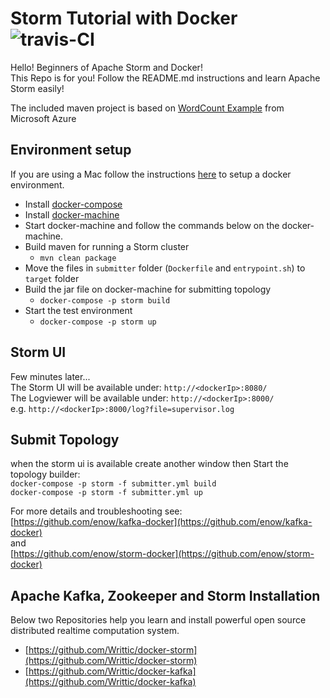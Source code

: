 Storm Tutorial with Docker  ![travis-CI](https://travis-ci.org/Writtic/stormTutorial.svg?branch=master)
==========================

Hello! Beginners of Apache Storm and Docker! <br/>
This Repo is for you! Follow the README.md instructions and learn Apache Storm easily!

The included maven project is based on [WordCount Example](https://azure.microsoft.com/documentation/articles/hdinsight-storm-develop-java-topology/) from Microsoft Azure

Environment setup
-----------------

If you are using a Mac follow the instructions [here](https://docs.docker.com/installation/mac/) to setup a docker environment.
- Install [docker-compose](http://docs.docker.com/compose/install/)
- Install [docker-machine](https://docs.docker.com/machine/)
- Start docker-machine and follow the commands below on the docker-machine.
- Build maven for running a Storm cluster
    - ```mvn clean package```
- Move the files in ```submitter``` folder (```Dockerfile``` and ```entrypoint.sh```) to ```target``` folder
- Build the jar file on docker-machine for submitting topology
    - ```docker-compose -p storm build```
- Start the test environment
    - ```docker-compose -p storm up```

Storm UI
--------
Few minutes later... <br/>
The Storm UI will be available under: ```http://<dockerIp>:8080/```<br/>
The Logviewer will be available under: ```http://<dockerIp>:8000/``` <br/>
e.g. ```http://<dockerIp>:8000/log?file=supervisor.log```

Submit Topology
---------------

when the storm ui is available create another window then Start the topology builder:</br>
```docker-compose -p storm -f submitter.yml build```<br/>
```docker-compose -p storm -f submitter.yml up```

For more details and troubleshooting see: <br/> [https://github.com/enow/kafka-docker](https://github.com/enow/kafka-docker) </br>
and </br> [https://github.com/enow/storm-docker](https://github.com/enow/storm-docker)

## Apache Kafka, Zookeeper and Storm Installation
Below two Repositories help you learn and install powerful open source distributed realtime computation system.

- [https://github.com/Writtic/docker-storm](https://github.com/Writtic/docker-storm)
- [https://github.com/Writtic/docker-kafka](https://github.com/Writtic/docker-kafka)
